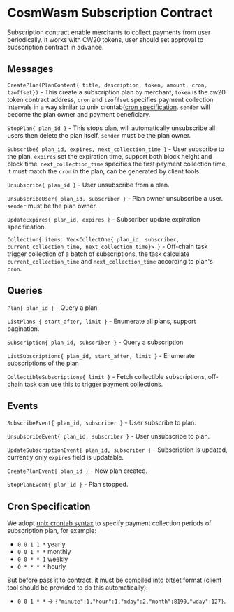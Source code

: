 # CosmWasm Subscription Contract

Subscription contract enable merchants to collect payments from user periodically. It works with CW20 tokens, user should set approval to subscription contract in advance.

## Messages

`CreatePlan(PlanContent{ title, description, token, amount, cron, tzoffset})` - This create a subscription plan by merchant, `token` is the cw20 token contract address, `cron` and `tzoffset` specifies payment collection intervals in a way similar to unix crontab([cron specification](#cron-specification). `sender` will become the plan owner and payment beneficiary.

`StopPlan{ plan_id }` - This stops plan, will automatically unsubscribe all users then delete the plan itself, `sender` must be the plan owner.

`Subscribe{ plan_id, expires, next_collection_time }` - User subscribe to the plan, `expires` set the expiration time, support both block height and block time. `next_collection_time` specifies the first payment collection time, it must match the `cron` in the plan, can be generated by client tools.

`Unsubscribe{ plan_id }` - User unsubscribe from a plan.

`UnsubscribeUser{ plan_id, subscriber }` - Plan owner unsubscribe a user. `sender` must be the plan owner.

`UpdateExpires{ plan_id, expires }` - Subscriber update expiration specification.

`Collection{ items: Vec<CollectOne{ plan_id, subscriber, current_collection_time, next_collection_time}> }` - Off-chain task trigger collection of a batch of subscriptions, the task calculate `current_collection_time` and `next_collection_time` according to plan's `cron`.

## Queries

`Plan{ plan_id }` - Query a plan

`ListPlans { start_after, limit }` - Enumerate all plans, support pagination.

`Subscription{ plan_id, subscriber }` - Query a subscription

`ListSubscriptions{ plan_id, start_after, limit }` - Enumerate subscriptions of the plan

`CollectibleSubscriptions{ limit }` - Fetch collectible subscriptions, off-chain task can use this to trigger payment collections.

## Events

`SubscribeEvent{ plan_id, subscriber }` - User subscribe to plan.

`UnsubscribeEvent{ plan_id, subscriber }` - User unsubscribe to plan.

`UpdateSubscriptionEvent{ plan_id, subscriber }` - Subscription is updated, currently only `expires` field is updatable.

`CreatePlanEvent{ plan_id }` - New plan created.

`StopPlanEvent{ plan_id }` - Plan stopped.

## Cron Specification

We adopt [unix crontab syntax](https://crontab.guru/) to specify payment collection periods of subscription plan, for example:

- `0 0 1 1 *` yearly
- `0 0 1 * *` monthly
- `0 0 * * 1` weekly
- `0 * * * *` hourly

But before pass it to contract, it must be compiled into bitset format (client tool should be provided to do this automatically):

- `0 0 1 * *` -> `{"minute":1,"hour":1,"mday":2,"month":8190,"wday":127}`.